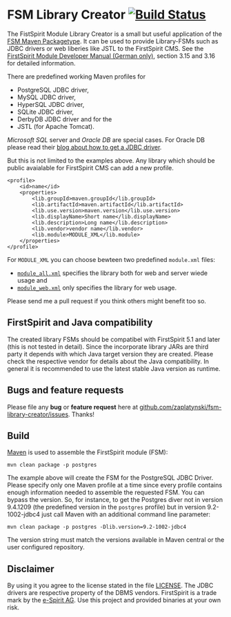 # FSM Library Creator [![Build Status](https://travis-ci.org/zaplatynski/fsm-library-creator.svg?branch=master)](https://travis-ci.org/zaplatynski/fsm-library-creator)

The FistSpirit Module Library Creator is a small but useful application of the [FSM Maven Packagetype](https://github.com/zaplatynski/fsm-packagetype). It can be used to provide Library-FSMs such as JDBC drivers or web liberies like JSTL to the FirstSpirit CMS. See the [FirstSpirit Module Developer Manual (German only)](http://www.e-spirit.com/odfs52/dokumentation/fuer-entwickler/MDEV_DE_FirstSpirit_ModuleDeveloper.pdf), section 3.15 and 3.16 for detailed information.

There are predefined working Maven profiles for
- PostgreSQL JDBC driver,
- MySQL JDBC driver,
- HyperSQL JDBC driver,
- SQLite JDBC driver,
- DerbyDB JDBC driver and for the
- JSTL (for Apache Tomcat).

*Microsoft SQL* server and *Oracle DB* are special cases. For Oracle DB please read their [blog about how to get a JDBC driver](https://blogs.oracle.com/dev2dev/entry/how_to_get_oracle_jdbc).

But this is not limited to the examples above. Any library which should be public avaialable for FirstSpirit CMS can add a new profile.
```
<profile>
    <id>name</id>
    <properties>
        <lib.groupId>maven.groupId</lib.groupId>
        <lib.artifactId>maven.artifactId</lib.artifactId>
        <lib.use.version>maven.version</lib.use.version>
        <lib.displayName>Short name</lib.displayName>
        <lib.description>Long name</lib.description>
        <lib.vendor>vendor name</lib.vendor>
        <lib.module>MODULE_XML</lib.module>
    </properties>
</profile>
```
For `MODULE_XML` you can choose bewteen two predefined `module.xml` files:
- [`module_all.xml`](src/main/resources/module_all.xml) specifies the library both for web and server wiede usage and
- [`module_web.xml`](src/main/resources/module_web.xml) only specifies the library for web usage.

Please send me a pull request if you think others might benefit too so.

## FirstSpirit and Java compatibility

The created library FSMs should be compatibel with FirstSpirit 5.1 and later (this is not tested in detail). Since the incorporate library JARs are third party it depends with which Java target version they are created. Please check the respective vendor for details about the Java compatibility. In general it is recommended to use the latest stable Java version as runtime.

## Bugs and feature requests

Please file any **bug** or **feature request** here at [github.com/zaplatynski/fsm-library-creator/issues](https://github.com/zaplatynski/fsm-library-creator/issues). Thanks!
 
## Build

[Maven](http://maven.apache.org/) is used to assemble the FirstSpirit module (FSM):
```
mvn clean package -p postgres
```
The example above will create the FSM for the PostgreSQL JDBC Driver. Please specify only one Maven profile at a time since every profile contains enough information needed to assemble the requested FSM.
You can bypass the version. So, for instance, to get the Postgres diver not in version 9.4.1209 (the predefined version in the `postgres` profile) but in version 9.2-1002-jdbc4 just call Maven with an additional command line parameter:
```
mvn clean package -p postgres -Dlib.version=9.2-1002-jdbc4
```
The version string must match the versions available in Maven central or the user configured repository.

##  Disclaimer

By using it you agree to the license stated in the file [LICENSE](LICENSE). The JDBC drivers are respective property of the DBMS vendors. FirstSpirit is a trade mark by the [e-Spirit AG](http://www.e-spirit.com/).
Use this project and provided binaries at your own risk.

